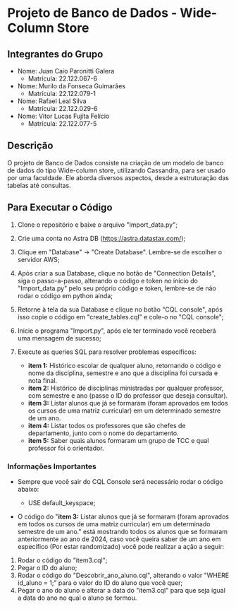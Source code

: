 # Projeto de Banco de Dados - Wide-Column Store

## Integrantes do Grupo

- Nome: Juan Caio Paronitti Galera
  - Matrícula: 22.122.067-6
- Nome: Murilo da Fonseca Guimarães
  - Matrícula: 22.122.079-1
- Nome: Rafael Leal Silva
  - Matrícula: 22.122.029-6
- Nome: Vitor Lucas Fujita Felício
  - Matrícula: 22.122.077-5
    

## Descrição

O projeto de Banco de Dados consiste na criação de um modelo de banco de dados do tipo Wide-column store, utilizando Cassandra, para ser usado por uma faculdade. Ele aborda diversos aspectos, desde a estruturação das tabelas até consultas.

## Para Executar o Código

1. Clone o repositório e baixe o arquivo "Import_data.py";

2. Crie uma conta no Astra DB (https://astra.datastax.com/);

3. Clique em "Database" → "Create Database". Lembre-se de escolher o servidor AWS;

4. Após criar a sua Database, clique no botão de "Connection Details", siga o passo-a-passo, alterando o código e token no início do "Import_data.py" pelo seu próprio código e token, lembre-se de não rodar o código em python ainda;
   
5. Retorne à tela da sua Database e clique no botão "CQL console", após isso copie o código em "create_tables.cql" e cole-o no "CQL console";

6. Inicie o programa "Import.py", após ele ter terminado você receberá uma mensagem de sucesso;

7. Execute as queries SQL para resolver problemas específicos:
   - **item 1:** Histórico escolar de qualquer aluno, retornando o código e nome da disciplina, semestre e ano que a disciplina foi cursada e nota final.
   - **item 2:** Histórico de disciplinas ministradas por qualquer professor, com semestre e ano (passe o ID do professor que deseja consultar).
   - **item 3:** Listar alunos que já se formaram (foram aprovados em todos os cursos de uma matriz curricular) em um determinado semestre de um ano.
   - **item 4:** Listar todos os professores que são chefes de departamento, junto com o nome do departamento.
   - **item 5:** Saber quais alunos formaram um grupo de TCC e qual professor foi o orientador.

### Informações Importantes

- Sempre que você sair do CQL Console será necessário rodar o código abaixo:
  - USE default_keyspace;

- O código do "**item 3:** Listar alunos que já se formaram (foram aprovados em todos os cursos de uma matriz curricular) em um determinado semestre de um ano." está mostrando todos os alunos que se formaram anteriormente ao ano de 2024, caso você queira saber de um ano em específico (Por estar randomizado) você pode realizar a ação a seguir:

 1. Rodar o código do "item3.cql";
 2. Pegar o ID do aluno;
 3. Rodar o código do "Descobrir_ano_aluno.cql", alterando o valor "WHERE id_aluno = 1;" para o valor do ID do aluno que você quer;
 4. Pegar o ano do aluno e alterar a data do "item3.cql" para que seja igual a data do ano no qual o aluno se formou.
